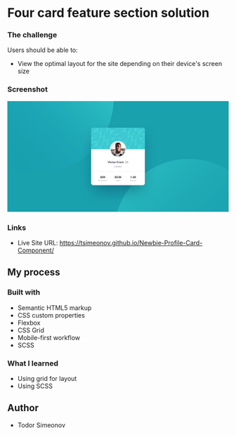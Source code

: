 # Four card feature section solution

### The challenge

Users should be able to:

- View the optimal layout for the site depending on their device's screen size

### Screenshot

![](./design/desktop-design.jpg)

### Links

- Live Site URL: https://tsimeonov.github.io/Newbie-Profile-Card-Component/

## My process

### Built with

- Semantic HTML5 markup
- CSS custom properties
- Flexbox
- CSS Grid
- Mobile-first workflow
- SCSS

### What I learned

- Using grid for layout
- Using SCSS

## Author

- Todor Simeonov
